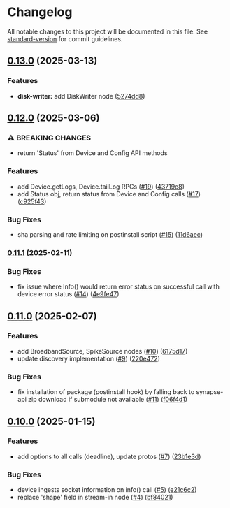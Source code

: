 # Changelog

All notable changes to this project will be documented in this file. See [standard-version](https://github.com/conventional-changelog/standard-version) for commit guidelines.

## [0.13.0](https://github.com/sciencecorp/synapse-typescript/compare/v0.12.0...v0.13.0) (2025-03-13)


### Features

* **disk-writer:** add DiskWriter node ([5274dd8](https://github.com/sciencecorp/synapse-typescript/commit/5274dd8ece541e388811c2a8e06b4919e1451c5a))

## [0.12.0](https://github.com/sciencecorp/synapse-typescript/compare/v0.11.1...v0.12.0) (2025-03-06)


### ⚠ BREAKING CHANGES

* return 'Status' from Device and Config API methods

### Features

* add Device.getLogs, Device.tailLog RPCs ([#19](https://github.com/sciencecorp/synapse-typescript/issues/19)) ([43719e8](https://github.com/sciencecorp/synapse-typescript/commit/43719e819157b7ccb43ffccc927a26704fda7064))
* add Status obj, return status from Device and Config calls ([#17](https://github.com/sciencecorp/synapse-typescript/issues/17)) ([c925f43](https://github.com/sciencecorp/synapse-typescript/commit/c925f436e23226be78421986e8f3172c8b89aa35))


### Bug Fixes

* sha parsing and rate limiting on postinstall script ([#15](https://github.com/sciencecorp/synapse-typescript/issues/15)) ([11d6aec](https://github.com/sciencecorp/synapse-typescript/commit/11d6aec97154e6485e2f9588ad274d69bf57c9f4))

### [0.11.1](https://github.com/sciencecorp/synapse-typescript/compare/v0.11.0...v0.11.1) (2025-02-11)


### Bug Fixes

* fix issue where Info() would return error status on successful call with device error status ([#14](https://github.com/sciencecorp/synapse-typescript/issues/14)) ([4e9fe47](https://github.com/sciencecorp/synapse-typescript/commit/4e9fe471c19906652e9931dc34397f9c4df805b0))

## [0.11.0](https://github.com/sciencecorp/synapse-typescript/compare/v0.10.0...v0.11.0) (2025-02-07)


### Features

* add BroadbandSource, SpikeSource nodes ([#10](https://github.com/sciencecorp/synapse-typescript/issues/10)) ([6175d17](https://github.com/sciencecorp/synapse-typescript/commit/6175d1726784c194a154e1a9154bd6841b7073f7))
* update discovery implementation ([#9](https://github.com/sciencecorp/synapse-typescript/issues/9)) ([220e472](https://github.com/sciencecorp/synapse-typescript/commit/220e47268382f7ac34a70848d000f8f301d8f342))


### Bug Fixes

* fix installation of package (postinstall hook) by falling back to synapse-api zip download if submodule not available ([#11](https://github.com/sciencecorp/synapse-typescript/issues/11)) ([f06f4d1](https://github.com/sciencecorp/synapse-typescript/commit/f06f4d170800f36d85aa80c3e47bdfbbd7d69551))

## [0.10.0](https://github.com/sciencecorp/synapse-typescript/compare/v0.9.0...v0.10.0) (2025-01-15)


### Features

* add options to all calls (deadline), update protos ([#7](https://github.com/sciencecorp/synapse-typescript/issues/7)) ([23b1e3d](https://github.com/sciencecorp/synapse-typescript/commit/23b1e3da3b3e79f4cb9da7bc11e631a99e67c408))


### Bug Fixes

* device ingests socket information on info() call ([#5](https://github.com/sciencecorp/synapse-typescript/issues/5)) ([e21c6c2](https://github.com/sciencecorp/synapse-typescript/commit/e21c6c240858ae09a6d2e05b63e97bdd3be066a0))
* replace 'shape' field in stream-in node ([#4](https://github.com/sciencecorp/synapse-typescript/issues/4)) ([bf84021](https://github.com/sciencecorp/synapse-typescript/commit/bf8402159305e3fdbc5ee959dc93a91d27dfbef4))
